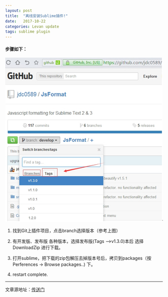```yaml
---
layout: post
title:  "离线安装Sublime插件!"
date:   2017-10-22
categories: Levan update
tags: sublime plugin
---
```


####  步骤如下：

![eg img](/assets/2017-10-22/img1.jpg)

1)  找到Git上插件项目，点击branch选择版本（参考上图）



2) 有开发版、发布版  各种版本，选择发布版(Tags -->v1.3.0)本后 选择DownloadZip 进行下载。

3) 打开sublime，把下载的zip包解压去掉版本号后，拷贝到packages（按Perferences -> Browse packages..) 下。

4) restart complete.


---
文章源地址：[传送门](http://levana.blog.51cto.com/10236665/1651864)